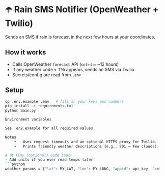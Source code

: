 # ☂️ Rain SMS Notifier (OpenWeather + Twilio)

Sends an SMS if rain is forecast in the next few hours at your coordinates.

## How it works
- Calls OpenWeather `forecast` API (`cnt=4` ≈ ~12 hours)
- If any weather code `< 700` appears, sends an SMS via Twilio
- Secrets/config are read from `.env`

## Setup
```bash
cp .env.example .env   # fill in your keys and numbers
pip install -r requirements.txt
python main.py

Environment variables

See .env.example for all required values.

Notes
	•	Uses request timeouts and an optional HTTPS proxy for Twilio.
	•	Prints friendly weather descriptions (e.g., 801 → Few clouds).

# 🛠 Tiny (optional) code touch
- Add units if you ever read temps later:
```python
weather_params = {"lat": MY_LAT, "lon": MY_LONG, "appid": api_key, "cnt": 4, "units": "metric"}
